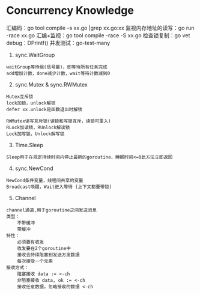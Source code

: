 # Concurrency Knowledge

汇编码：go tool compile -s xx.go |grep xx.go:xx
监视内存地址的读写：go run -race xx.go
汇编+监视：go tool compile -race -S xx.go
检查锁复制：go vet
debug：DPrintf()
并发测试：go-test-many

1. sync.WaitGroup
```
waitGroup等待组(信号量)，即等待所有任务完成
add增加计数，done减少计数，wait等待计数减到0
```

2. sync.Mutex & sync.RWMutex
```
Mutex互斥锁
lock加锁，unlock解锁
defer xx.unlock是函数退出时解锁

RWMutex读写互斥锁(读锁和写锁互斥，读锁可重入)
RLock加读锁，RUnlock解读锁
Lock加写锁，Unlock解写锁
```

3. Time.Sleep
```
Sleep用于在规定持续时间内停止最新的goroutine，睡眠时间<=0此方法立即返回
```

4. sync.NewCond
```
NewCond条件变量，线程间共享的变量
Broadcast唤醒，Wait进入等待 (上下文都要带锁)
```

5. Channel
```
channel通道,用于goroutine之间发送消息
类型：
    不带缓冲
    带缓冲
特性：
    必须要有收发
    收发要在2个goroutine中
    接收会持续阻塞到发送方发数据
    每次接受一个元素
接收方式：
    阻塞接收 data := <-ch
    非阻塞接收 data, ok := <-ch
    接收任意数据，忽略接收的数据 <-ch
```